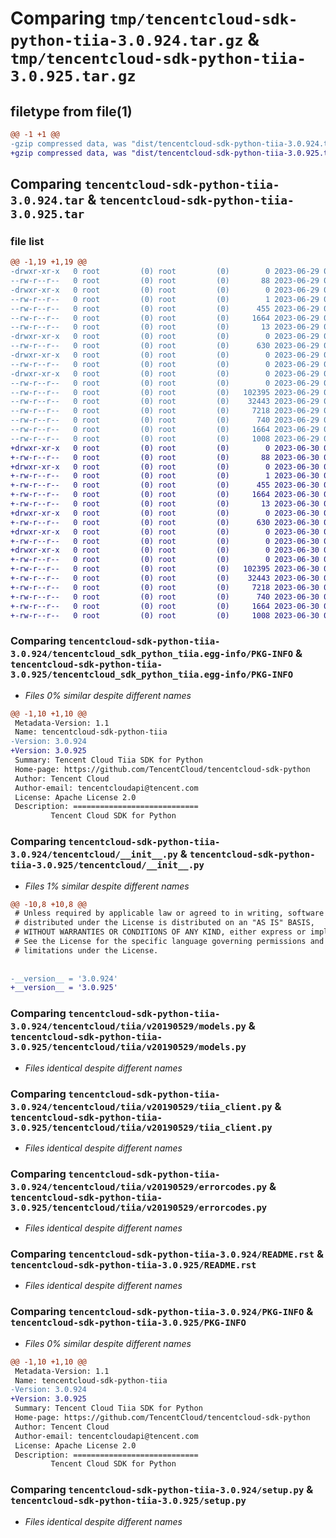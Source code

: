 # Comparing `tmp/tencentcloud-sdk-python-tiia-3.0.924.tar.gz` & `tmp/tencentcloud-sdk-python-tiia-3.0.925.tar.gz`

## filetype from file(1)

```diff
@@ -1 +1 @@
-gzip compressed data, was "dist/tencentcloud-sdk-python-tiia-3.0.924.tar", last modified: Thu Jun 29 00:47:55 2023, max compression
+gzip compressed data, was "dist/tencentcloud-sdk-python-tiia-3.0.925.tar", last modified: Fri Jun 30 02:24:15 2023, max compression
```

## Comparing `tencentcloud-sdk-python-tiia-3.0.924.tar` & `tencentcloud-sdk-python-tiia-3.0.925.tar`

### file list

```diff
@@ -1,19 +1,19 @@
-drwxr-xr-x   0 root         (0) root         (0)        0 2023-06-29 00:47:55.000000 tencentcloud-sdk-python-tiia-3.0.924/
--rw-r--r--   0 root         (0) root         (0)       88 2023-06-29 00:47:55.000000 tencentcloud-sdk-python-tiia-3.0.924/setup.cfg
-drwxr-xr-x   0 root         (0) root         (0)        0 2023-06-29 00:47:55.000000 tencentcloud-sdk-python-tiia-3.0.924/tencentcloud_sdk_python_tiia.egg-info/
--rw-r--r--   0 root         (0) root         (0)        1 2023-06-29 00:47:55.000000 tencentcloud-sdk-python-tiia-3.0.924/tencentcloud_sdk_python_tiia.egg-info/dependency_links.txt
--rw-r--r--   0 root         (0) root         (0)      455 2023-06-29 00:47:55.000000 tencentcloud-sdk-python-tiia-3.0.924/tencentcloud_sdk_python_tiia.egg-info/SOURCES.txt
--rw-r--r--   0 root         (0) root         (0)     1664 2023-06-29 00:47:55.000000 tencentcloud-sdk-python-tiia-3.0.924/tencentcloud_sdk_python_tiia.egg-info/PKG-INFO
--rw-r--r--   0 root         (0) root         (0)       13 2023-06-29 00:47:55.000000 tencentcloud-sdk-python-tiia-3.0.924/tencentcloud_sdk_python_tiia.egg-info/top_level.txt
-drwxr-xr-x   0 root         (0) root         (0)        0 2023-06-29 00:47:55.000000 tencentcloud-sdk-python-tiia-3.0.924/tencentcloud/
--rw-r--r--   0 root         (0) root         (0)      630 2023-06-29 00:47:55.000000 tencentcloud-sdk-python-tiia-3.0.924/tencentcloud/__init__.py
-drwxr-xr-x   0 root         (0) root         (0)        0 2023-06-29 00:47:55.000000 tencentcloud-sdk-python-tiia-3.0.924/tencentcloud/tiia/
--rw-r--r--   0 root         (0) root         (0)        0 2023-06-29 00:47:55.000000 tencentcloud-sdk-python-tiia-3.0.924/tencentcloud/tiia/__init__.py
-drwxr-xr-x   0 root         (0) root         (0)        0 2023-06-29 00:47:55.000000 tencentcloud-sdk-python-tiia-3.0.924/tencentcloud/tiia/v20190529/
--rw-r--r--   0 root         (0) root         (0)        0 2023-06-29 00:47:55.000000 tencentcloud-sdk-python-tiia-3.0.924/tencentcloud/tiia/v20190529/__init__.py
--rw-r--r--   0 root         (0) root         (0)   102395 2023-06-29 00:47:55.000000 tencentcloud-sdk-python-tiia-3.0.924/tencentcloud/tiia/v20190529/models.py
--rw-r--r--   0 root         (0) root         (0)    32443 2023-06-29 00:47:55.000000 tencentcloud-sdk-python-tiia-3.0.924/tencentcloud/tiia/v20190529/tiia_client.py
--rw-r--r--   0 root         (0) root         (0)     7218 2023-06-29 00:47:55.000000 tencentcloud-sdk-python-tiia-3.0.924/tencentcloud/tiia/v20190529/errorcodes.py
--rw-r--r--   0 root         (0) root         (0)      740 2023-06-29 00:47:55.000000 tencentcloud-sdk-python-tiia-3.0.924/README.rst
--rw-r--r--   0 root         (0) root         (0)     1664 2023-06-29 00:47:55.000000 tencentcloud-sdk-python-tiia-3.0.924/PKG-INFO
--rw-r--r--   0 root         (0) root         (0)     1008 2023-06-29 00:47:55.000000 tencentcloud-sdk-python-tiia-3.0.924/setup.py
+drwxr-xr-x   0 root         (0) root         (0)        0 2023-06-30 02:24:15.000000 tencentcloud-sdk-python-tiia-3.0.925/
+-rw-r--r--   0 root         (0) root         (0)       88 2023-06-30 02:24:15.000000 tencentcloud-sdk-python-tiia-3.0.925/setup.cfg
+drwxr-xr-x   0 root         (0) root         (0)        0 2023-06-30 02:24:15.000000 tencentcloud-sdk-python-tiia-3.0.925/tencentcloud_sdk_python_tiia.egg-info/
+-rw-r--r--   0 root         (0) root         (0)        1 2023-06-30 02:24:15.000000 tencentcloud-sdk-python-tiia-3.0.925/tencentcloud_sdk_python_tiia.egg-info/dependency_links.txt
+-rw-r--r--   0 root         (0) root         (0)      455 2023-06-30 02:24:15.000000 tencentcloud-sdk-python-tiia-3.0.925/tencentcloud_sdk_python_tiia.egg-info/SOURCES.txt
+-rw-r--r--   0 root         (0) root         (0)     1664 2023-06-30 02:24:15.000000 tencentcloud-sdk-python-tiia-3.0.925/tencentcloud_sdk_python_tiia.egg-info/PKG-INFO
+-rw-r--r--   0 root         (0) root         (0)       13 2023-06-30 02:24:15.000000 tencentcloud-sdk-python-tiia-3.0.925/tencentcloud_sdk_python_tiia.egg-info/top_level.txt
+drwxr-xr-x   0 root         (0) root         (0)        0 2023-06-30 02:24:15.000000 tencentcloud-sdk-python-tiia-3.0.925/tencentcloud/
+-rw-r--r--   0 root         (0) root         (0)      630 2023-06-30 02:24:15.000000 tencentcloud-sdk-python-tiia-3.0.925/tencentcloud/__init__.py
+drwxr-xr-x   0 root         (0) root         (0)        0 2023-06-30 02:24:15.000000 tencentcloud-sdk-python-tiia-3.0.925/tencentcloud/tiia/
+-rw-r--r--   0 root         (0) root         (0)        0 2023-06-30 02:24:15.000000 tencentcloud-sdk-python-tiia-3.0.925/tencentcloud/tiia/__init__.py
+drwxr-xr-x   0 root         (0) root         (0)        0 2023-06-30 02:24:15.000000 tencentcloud-sdk-python-tiia-3.0.925/tencentcloud/tiia/v20190529/
+-rw-r--r--   0 root         (0) root         (0)        0 2023-06-30 02:24:15.000000 tencentcloud-sdk-python-tiia-3.0.925/tencentcloud/tiia/v20190529/__init__.py
+-rw-r--r--   0 root         (0) root         (0)   102395 2023-06-30 02:24:15.000000 tencentcloud-sdk-python-tiia-3.0.925/tencentcloud/tiia/v20190529/models.py
+-rw-r--r--   0 root         (0) root         (0)    32443 2023-06-30 02:24:15.000000 tencentcloud-sdk-python-tiia-3.0.925/tencentcloud/tiia/v20190529/tiia_client.py
+-rw-r--r--   0 root         (0) root         (0)     7218 2023-06-30 02:24:15.000000 tencentcloud-sdk-python-tiia-3.0.925/tencentcloud/tiia/v20190529/errorcodes.py
+-rw-r--r--   0 root         (0) root         (0)      740 2023-06-30 02:24:15.000000 tencentcloud-sdk-python-tiia-3.0.925/README.rst
+-rw-r--r--   0 root         (0) root         (0)     1664 2023-06-30 02:24:15.000000 tencentcloud-sdk-python-tiia-3.0.925/PKG-INFO
+-rw-r--r--   0 root         (0) root         (0)     1008 2023-06-30 02:24:15.000000 tencentcloud-sdk-python-tiia-3.0.925/setup.py
```

### Comparing `tencentcloud-sdk-python-tiia-3.0.924/tencentcloud_sdk_python_tiia.egg-info/PKG-INFO` & `tencentcloud-sdk-python-tiia-3.0.925/tencentcloud_sdk_python_tiia.egg-info/PKG-INFO`

 * *Files 0% similar despite different names*

```diff
@@ -1,10 +1,10 @@
 Metadata-Version: 1.1
 Name: tencentcloud-sdk-python-tiia
-Version: 3.0.924
+Version: 3.0.925
 Summary: Tencent Cloud Tiia SDK for Python
 Home-page: https://github.com/TencentCloud/tencentcloud-sdk-python
 Author: Tencent Cloud
 Author-email: tencentcloudapi@tencent.com
 License: Apache License 2.0
 Description: ============================
         Tencent Cloud SDK for Python
```

### Comparing `tencentcloud-sdk-python-tiia-3.0.924/tencentcloud/__init__.py` & `tencentcloud-sdk-python-tiia-3.0.925/tencentcloud/__init__.py`

 * *Files 1% similar despite different names*

```diff
@@ -10,8 +10,8 @@
 # Unless required by applicable law or agreed to in writing, software
 # distributed under the License is distributed on an "AS IS" BASIS,
 # WITHOUT WARRANTIES OR CONDITIONS OF ANY KIND, either express or implied.
 # See the License for the specific language governing permissions and
 # limitations under the License.
 
 
-__version__ = '3.0.924'
+__version__ = '3.0.925'
```

### Comparing `tencentcloud-sdk-python-tiia-3.0.924/tencentcloud/tiia/v20190529/models.py` & `tencentcloud-sdk-python-tiia-3.0.925/tencentcloud/tiia/v20190529/models.py`

 * *Files identical despite different names*

### Comparing `tencentcloud-sdk-python-tiia-3.0.924/tencentcloud/tiia/v20190529/tiia_client.py` & `tencentcloud-sdk-python-tiia-3.0.925/tencentcloud/tiia/v20190529/tiia_client.py`

 * *Files identical despite different names*

### Comparing `tencentcloud-sdk-python-tiia-3.0.924/tencentcloud/tiia/v20190529/errorcodes.py` & `tencentcloud-sdk-python-tiia-3.0.925/tencentcloud/tiia/v20190529/errorcodes.py`

 * *Files identical despite different names*

### Comparing `tencentcloud-sdk-python-tiia-3.0.924/README.rst` & `tencentcloud-sdk-python-tiia-3.0.925/README.rst`

 * *Files identical despite different names*

### Comparing `tencentcloud-sdk-python-tiia-3.0.924/PKG-INFO` & `tencentcloud-sdk-python-tiia-3.0.925/PKG-INFO`

 * *Files 0% similar despite different names*

```diff
@@ -1,10 +1,10 @@
 Metadata-Version: 1.1
 Name: tencentcloud-sdk-python-tiia
-Version: 3.0.924
+Version: 3.0.925
 Summary: Tencent Cloud Tiia SDK for Python
 Home-page: https://github.com/TencentCloud/tencentcloud-sdk-python
 Author: Tencent Cloud
 Author-email: tencentcloudapi@tencent.com
 License: Apache License 2.0
 Description: ============================
         Tencent Cloud SDK for Python
```

### Comparing `tencentcloud-sdk-python-tiia-3.0.924/setup.py` & `tencentcloud-sdk-python-tiia-3.0.925/setup.py`

 * *Files identical despite different names*


